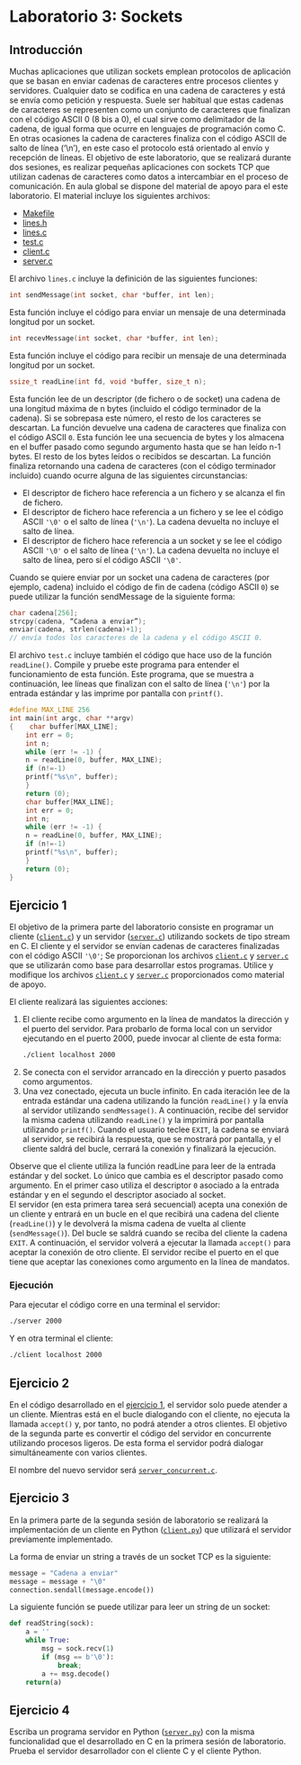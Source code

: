 # Laboratorio 3: Sockets


## Introducción
Muchas aplicaciones que utilizan sockets emplean protocolos de aplicación que se basan en enviar cadenas de caracteres entre procesos clientes y servidores. Cualquier dato se codifica en una cadena de caracteres y está se envía como petición y respuesta. Suele ser habitual que estas cadenas de caracteres se representen como un conjunto de caracteres que finalizan con el código ASCII 0 (8 bis a 0), el cual sirve como delimitador de la cadena, de igual forma que ocurre en lenguajes de programación como C. En otras ocasiones la cadena de caracteres finaliza con el código ASCII de salto de línea (‘\n’), en este caso el protocolo está orientado al envío y recepción de líneas.
El objetivo de este laboratorio, que se realizará durante dos sesiones, es realizar pequeñas aplicaciones con sockets TCP que utilizan cadenas de caracteres como datos a intercambiar en el proceso de comunicación. En aula global se dispone del material de apoyo para el este laboratorio. El material incluye los siguientes archivos:
- [Makefile](Makefile)
- [lines.h](lines.h)
- [lines.c](lines.c)
- [test.c](test.c)
- [client.c](client.c)
- [server.c](server.c)

El archivo `lines.c` incluye la definición de las siguientes funciones:  


```c
int sendMessage(int socket, char *buffer, int len);
```
Esta función incluye el código para enviar un mensaje de una determinada longitud por un socket.

```c
int recevMessage(int socket, char *buffer, int len);
```
Esta función incluye el código para recibir un mensaje de una determinada longitud por un socket.
```c
ssize_t readLine(int fd, void *buffer, size_t n);
```
Esta función lee de un descriptor (de fichero o de socket) una cadena de una longitud máxima de n bytes (incluido el código terminador de la cadena). Si se sobrepasa este número, el resto de los caracteres se descartan. La función devuelve una cadena de caracteres que finaliza con el código ASCII `0`. Esta función lee una secuencia de bytes y los almacena en el buffer pasado como segundo argumento hasta que se han leído n-1 bytes. El resto de los bytes leídos o recibidos se descartan. La función finaliza retornando una cadena de caracteres (con el código terminador incluido) cuando ocurre alguna de las siguientes circunstancias:
- El descriptor de fichero hace referencia a un fichero y se alcanza el fin de fichero.
- El descriptor de fichero hace referencia a un fichero y se lee el código ASCII `'\0'` o el salto de línea (`'\n'`). La cadena devuelta no incluye el salto de línea.
- El descriptor de fichero hace referencia a un socket y se lee el código ASCII `'\0'` o el salto de línea (`'\n'`). La cadena devuelta no incluye el salto de línea, pero sí el código ASCII `'\0'`.

Cuando se quiere enviar por un socket una cadena de caracteres (por ejemplo, cadena) incluido el código de fin de cadena (código ASCII `0`) se puede utilizar la función sendMessage de la siguiente forma:
```c
char cadena[256];
strcpy(cadena, “Cadena a enviar”);
enviar(cadena, strlen(cadena)+1);
// envía todos los caracteres de la cadena y el código ASCII 0.
```

El archivo `test.c` incluye también el código que hace uso de la función `readLine()`. Compile y pruebe este programa para entender el funcionamiento de esta función. Este programa, que se muestra a continuación, lee líneas que finalizan con el salto de línea (`'\n'`) por la entrada estándar y las imprime por pantalla con `printf()`.
```c
#define MAX_LINE 256
int main(int argc, char **argv)
{    char buffer[MAX_LINE];
    int err = 0;
    int n;
    while (err != -1) {
    n = readLine(0, buffer, MAX_LINE);
    if (n!=-1)
    printf("%s\n", buffer);
    }
    return (0);
    char buffer[MAX_LINE];
    int err = 0;
    int n;
    while (err != -1) {
    n = readLine(0, buffer, MAX_LINE);
    if (n!=-1)
    printf("%s\n", buffer);
    }
    return (0);
}
```


## Ejercicio 1
El objetivo de la primera parte del laboratorio consiste en programar un cliente ([`client.c`](client.c)) y un servidor ([`server.c`](server.c)) utilizando sockets de tipo stream en C. El cliente y el servidor se envían cadenas de caracteres finalizadas con el código ASCII `'\0'`; Se proporcionan los archivos [`client.c`](client.c) y [`server.c`](server.c) que se utilizarán como base para desarrollar estos programas. Utilice y modifique los archivos [`client.c`](client.c) y [`server.c`](server.c) proporcionados como material de apoyo.  

El cliente realizará las siguientes acciones:
1. El cliente recibe como argumento en la línea de mandatos la dirección y el puerto del servidor. Para probarlo de forma local con un servidor ejecutando en el puerto 2000, puede invocar al cliente de esta forma:
    ```bash
    ./client localhost 2000
    ```
2. Se conecta con el servidor arrancado en la dirección y puerto pasados como argumentos.
3. Una vez conectado, ejecuta un bucle infinito. En cada iteración lee de la entrada estándar una cadena utilizando la función `readLine()` y la envía al servidor utilizando `sendMessage()`. A continuación, recibe del servidor la misma cadena utilizando `readLine()` y la imprimirá por pantalla utilizando `printf()`. Cuando el usuario teclee `EXIT`, la cadena se enviará al servidor, se recibirá la respuesta, que se mostrará por pantalla, y el cliente saldrá del bucle, cerrará la conexión y finalizará la ejecución.

Observe que el cliente utiliza la función readLine para leer de la entrada estándar y del socket. Lo único que cambia es el descriptor pasado como argumento. En el primer caso utiliza el descriptor `0` asociado a la entrada estándar y en el segundo el descriptor asociado al socket.  
El servidor (en esta primera tarea será secuencial) acepta una conexión de un cliente y entrará en un bucle en el que recibirá una cadena del cliente (`readLine()`) y le devolverá la misma cadena de vuelta al cliente (`sendMessage()`). Del bucle se saldrá cuando se reciba del cliente la cadena `EXIT`. A continuación, el servidor volverá a ejecutar la llamada `accept()` para aceptar la conexión de otro cliente. El servidor recibe el puerto en el que tiene que aceptar las conexiones como argumento en la línea de mandatos.  

### Ejecución

Para ejecutar el código corre en una terminal el servidor:
```bash
./server 2000
```
Y en otra terminal el cliente:
```bash
./client localhost 2000
```


## Ejercicio 2
En el código desarrollado en el [ejercicio 1](#ejercicio-1), el servidor solo puede atender a un cliente. Mientras está en el bucle dialogando con el cliente, no ejecuta la llamada `accept()` y, por tanto, no podrá atender a otros clientes. El objetivo de la segunda parte es convertir el código del servidor en concurrente utilizando procesos ligeros. De esta forma el servidor podrá dialogar simultáneamente con varios clientes.  

El nombre del nuevo servidor será [`server_concurrent.c`](server_concurrent.c).


## Ejercicio 3
En la primera parte de la segunda sesión de laboratorio se realizará la implementación de un cliente en Python ([`client.py`](client.py)) que utilizará el servidor previamente implementado.  

La forma de enviar un string a través de un socket TCP es la siguiente:
```python
message = "Cadena a enviar"
message = message + "\0"
connection.sendall(message.encode())
```

La siguiente función se puede utilizar para leer un string de un socket:
```python
def readString(sock):
    a = ''
    while True:
        msg = sock.recv(1)
        if (msg == b'\0'):
            break;
        a += msg.decode()
    return(a)
```

## Ejercicio 4
Escriba un programa servidor en Python ([`server.py`](server.py)) con la misma funcionalidad que el desarrollado en C en la primera sesión de laboratorio. Prueba el servidor desarrollador con el cliente C y el cliente Python.
